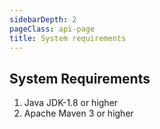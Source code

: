 ```yaml
---
sidebarDepth: 2
pageClass: api-page
title: System requirements
---
```


## System Requirements

1.  Java <span class="highlight">JDK-1.8</span> or higher
2.  Apache Maven <span class="highlight">3</span> or higher
